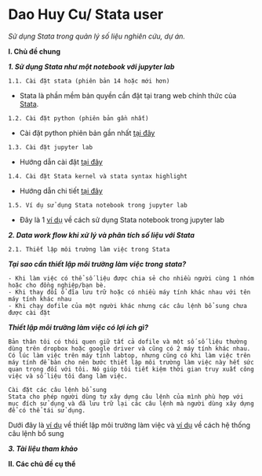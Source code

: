 # Dao Huy Cu/ Stata user

*Sử dụng Stata trong quản lý số liệu nghiên cứu, dự án.*

**I. Chủ đề chung**

**_1. Sử dụng Stata như một notebook với jupyter lab_**

    1.1. Cài đặt stata (phiên bản 14 hoặc mới hơn)   
   - Stata là phần mềm bản quyền cần đặt tại trang web chính thức của [Stata](https://www.stata.com/order/).
   
    1.2. Cài đặt python (phiên bản gần nhất)
   - Cài đặt python phiên bản gần nhất [tại đây](https://www.python.org/downloads/)
   
    1.3. Cài đặt jupyter lab
   - Hướng dẫn cài đặt [tại đây](https://jupyterlab.readthedocs.io/en/stable/getting_started/installation.html)
   
    1.4. Cài đặt Stata kernel và stata syntax highlight
   - Hướng dẫn chi tiết [tại đây](https://kylebarron.dev/stata_kernel/)
   
    1.5. Ví dụ sử dụng Stata notebook trong jupyter lab
   - Đây là 1 [ví dụ](https://nbviewer.jupyter.org/github/dhcvn/UseStata/blob/master/Example.ipynb) về cách sử dụng Stata notebook trong jupyter lab 
   
**_2. Data work flow khi xử lý và phân tích số liệu với Stata_**

    2.1. Thiết lập môi trường làm việc trong Stata
    
   **_Tại sao cần thiết lập môi trường làm việc trong stata?_**
    
    - Khi làm việc có thể số liệu được chia sẻ cho nhiều người cùng 1 nhóm hoặc cho đồng nghiệp/bạn bè.
    - Khi thay đổi ổ đĩa lưu trữ hoặc có nhiều máy tính khác nhau với tên máy tính khác nhau
    - Khi chạy dofile của một người khác nhưng các câu lệnh bổ sung chưa được cài đặt
    
   **_Thiết lập môi trường làm việc có lợi ích gì?_**
   
    Bản thân tôi có thói quen giữ tất cả dofile và một số số liệu thường dùng trên dropbox hoặc google driver và cũng có 2 máy tính khác nhau. Có lúc làm việc trên máy tính labtop, nhưng cũng có khi làm việc trên máy tính để bàn cho nên bước thiết lập môi trường làm việc này hết sức quan trọng đối với tôi. Nó giúp tôi tiết kiệm thời gian truy xuất công việc và số liệu tôi đang làm việc.
  
    Cài đặt các câu lệnh bổ sung
    Stata cho phép người dùng tự xây dựng câu lệnh của mình phù hợp với mục đích sử dụng và đã lưu trữ lại các câu lệnh mà người dùng xây dựng để có thể tái sử dụng.
    
   Dưới đây là [ví dụ](https://nbviewer.jupyter.org/github/dhcvn/UseStata/blob/master/Setup-environment.ipynb) về thiết lập môi trường làm việc và [ví dụ](https://nbviewer.jupyter.org/github/dhcvn/UseStata/blob/master/Setup-packages.ipynb) về cách hệ thống câu lệnh bổ sung
  
**_3. Tài liệu tham khảo_**

**II. Các chủ đề cụ thể**
